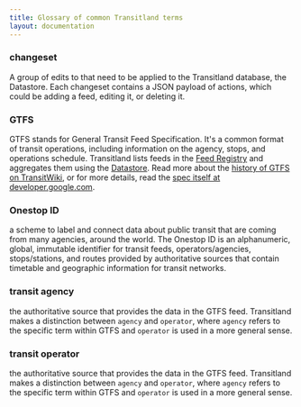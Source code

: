 ```yaml
---
title: Glossary of common Transitland terms
layout: documentation
---
```


### changeset
A group of edits to that need to be applied to the Transitland database, the Datastore. Each changeset contains a JSON payload of actions, which could be adding a feed, editing it, or deleting it.

### GTFS
GTFS stands for General Transit Feed Specification. It's a common format of transit operations, including information on the agency, stops, and operations schedule. Transitland lists feeds in the [Feed Registry](/how-it-works/feed-registry/) and aggregates them using the [Datastore](/how-it-works/datastore/). Read more about the [history of GTFS on TransitWiki](http://www.transitwiki.org/TransitWiki/index.php?title=General_Transit_Feed_Specification), or for more details, read the [spec itself at developer.google.com](https://developers.google.com/transit/gtfs/reference).

### Onestop ID
a scheme to label and connect data about public transit that are coming from many agencies, around the world. The Onestop ID is an alphanumeric, global, immutable identifier for transit feeds, operators/agencies, stops/stations, and routes provided by authoritative sources that contain timetable and geographic information for transit networks.

### transit agency
the authoritative source that provides the data in the GTFS feed. Transitland makes a distinction between `agency` and `operator`, where `agency` refers to the specific term within GTFS and `operator` is used in a more general sense.

### transit operator
the authoritative source that provides the data in the GTFS feed. Transitland makes a distinction between `agency` and `operator`, where `agency` refers to the specific term within GTFS and `operator` is used in a more general sense.
